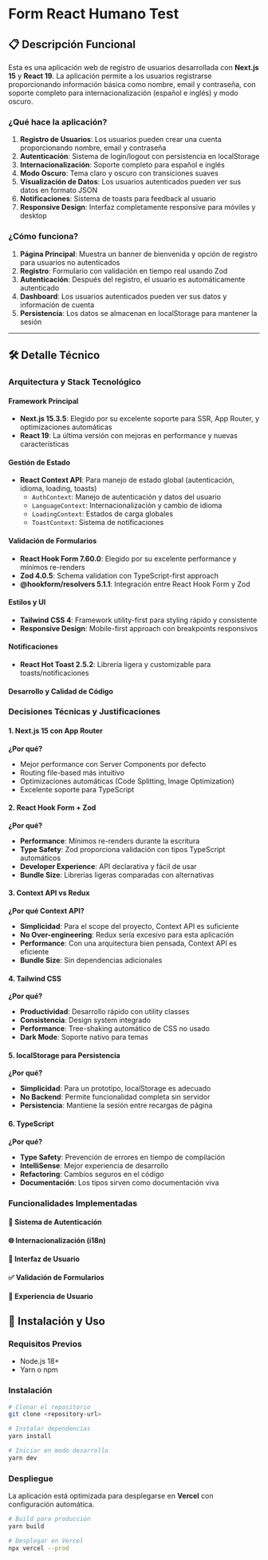 # Form React Humano Test

## 📋 Descripción Funcional

Esta es una aplicación web de registro de usuarios desarrollada con **Next.js 15** y **React 19**. La aplicación permite a los usuarios registrarse proporcionando información básica como nombre, email y contraseña, con soporte completo para internacionalización (español e inglés) y modo oscuro.

### ¿Qué hace la aplicación?

1. **Registro de Usuarios**: Los usuarios pueden crear una cuenta proporcionando nombre, email y contraseña
2. **Autenticación**: Sistema de login/logout con persistencia en localStorage
3. **Internacionalización**: Soporte completo para español e inglés
4. **Modo Oscuro**: Tema claro y oscuro con transiciones suaves
5. **Visualización de Datos**: Los usuarios autenticados pueden ver sus datos en formato JSON
6. **Notificaciones**: Sistema de toasts para feedback al usuario
7. **Responsive Design**: Interfaz completamente responsive para móviles y desktop

### ¿Cómo funciona?

1. **Página Principal**: Muestra un banner de bienvenida y opción de registro para usuarios no autenticados
2. **Registro**: Formulario con validación en tiempo real usando Zod
3. **Autenticación**: Después del registro, el usuario es automáticamente autenticado
4. **Dashboard**: Los usuarios autenticados pueden ver sus datos y información de cuenta
5. **Persistencia**: Los datos se almacenan en localStorage para mantener la sesión

---

## 🛠️ Detalle Técnico

### Arquitectura y Stack Tecnológico

#### Framework Principal
- **Next.js 15.3.5**: Elegido por su excelente soporte para SSR, App Router, y optimizaciones automáticas
- **React 19**: La última versión con mejoras en performance y nuevas características

#### Gestión de Estado
- **React Context API**: Para manejo de estado global (autenticación, idioma, loading, toasts)
  - `AuthContext`: Manejo de autenticación y datos del usuario
  - `LanguageContext`: Internacionalización y cambio de idioma
  - `LoadingContext`: Estados de carga globales
  - `ToastContext`: Sistema de notificaciones

#### Validación de Formularios
- **React Hook Form 7.60.0**: Elegido por su excelente performance y mínimos re-renders
- **Zod 4.0.5**: Schema validation con TypeScript-first approach
- **@hookform/resolvers 5.1.1**: Integración entre React Hook Form y Zod

#### Estilos y UI
- **Tailwind CSS 4**: Framework utility-first para styling rápido y consistente
- **Responsive Design**: Mobile-first approach con breakpoints responsivos

#### Notificaciones
- **React Hot Toast 2.5.2**: Librería ligera y customizable para toasts/notificaciones

#### Desarrollo y Calidad de Código


### Decisiones Técnicas y Justificaciones

#### 1. Next.js 15 con App Router
**¿Por qué?**
- Mejor performance con Server Components por defecto
- Routing file-based más intuitivo
- Optimizaciones automáticas (Code Splitting, Image Optimization)
- Excelente soporte para TypeScript

#### 2. React Hook Form + Zod
**¿Por qué?**
- **Performance**: Mínimos re-renders durante la escritura
- **Type Safety**: Zod proporciona validación con tipos TypeScript automáticos
- **Developer Experience**: API declarativa y fácil de usar
- **Bundle Size**: Librerías ligeras comparadas con alternativas

#### 3. Context API vs Redux
**¿Por qué Context API?**
- **Simplicidad**: Para el scope del proyecto, Context API es suficiente
- **No Over-engineering**: Redux sería excesivo para esta aplicación
- **Performance**: Con una arquitectura bien pensada, Context API es eficiente
- **Bundle Size**: Sin dependencias adicionales

#### 4. Tailwind CSS
**¿Por qué?**
- **Productividad**: Desarrollo rápido con utility classes
- **Consistencia**: Design system integrado
- **Performance**: Tree-shaking automático de CSS no usado
- **Dark Mode**: Soporte nativo para temas

#### 5. localStorage para Persistencia
**¿Por qué?**
- **Simplicidad**: Para un prototipo, localStorage es adecuado
- **No Backend**: Permite funcionalidad completa sin servidor
- **Persistencia**: Mantiene la sesión entre recargas de página

#### 6. TypeScript
**¿Por qué?**
- **Type Safety**: Prevención de errores en tiempo de compilación
- **IntelliSense**: Mejor experiencia de desarrollo
- **Refactoring**: Cambios seguros en el código
- **Documentación**: Los tipos sirven como documentación viva

### Funcionalidades Implementadas

#### 🔐 Sistema de Autenticación
#### 🌐 Internacionalización (i18n)
#### 🎨 Interfaz de Usuario
#### ✅ Validación de Formularios
#### 📱 Experiencia de Usuario



## 🚀 Instalación y Uso

### Requisitos Previos
- Node.js 18+ 
- Yarn o npm

### Instalación
```bash
# Clonar el repositorio
git clone <repository-url>

# Instalar dependencias
yarn install

# Iniciar en modo desarrollo
yarn dev
```

### Despliegue
La aplicación está optimizada para desplegarse en **Vercel** con configuración automática.

```bash
# Build para producción
yarn build

# Desplegar en Vercel
npx vercel --prod
```


